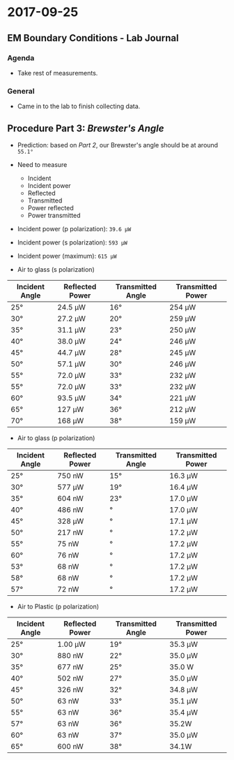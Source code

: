 # 2017-09-25

## EM Boundary Conditions - Lab Journal

### Agenda

- Take rest of measurements.

### General

- Came in to the lab to finish collecting data.

## Procedure Part 3: _Brewster's Angle_

- Prediction: based on _Part 2_, our Brewster's angle should be at around `55.1°`

- Need to measure

  - Incident
  - Incident power
  - Reflected
  - Transmitted
  - Power reflected
  - Power transmitted

- Incident power (p polarization): `39.6 µW`

- Incident power (s polarization): `593 µW`

- Incident power (maximum): `615 µW`

- Air to glass (s polarization)

Incident Angle | Reflected Power | Transmitted Angle | Transmitted Power
-------------- | --------------- | ----------------- | -----------------
25°            | 24.5 µW         | 16°               | 254 µW
30°            | 27.2 µW         | 20°               | 259 µW
35°            | 31.1 µW         | 23°               | 250 µW
40°            | 38.0 µW         | 24°               | 246 µW
45°            | 44.7 µW         | 28°               | 245 µW
50°            | 57.1 µW         | 30°               | 246 µW
55°            | 72.0 µW         | 33°               | 232 µW
55°            | 72.0 µW         | 33°               | 232 µW
60°            | 93.5 µW         | 34°               | 221 µW
65°            | 127 µW          | 36°               | 212 µW
70°            | 168 µW          | 38°               | 159 µW

- Air to glass (p polarization)

Incident Angle | Reflected Power | Transmitted Angle | Transmitted Power
-------------- | --------------- | ----------------- | -----------------
25°            | 750 nW          | 15°               | 16.3 µW
30°            | 577 µW          | 19°               | 16.4 µW
35°            | 604 nW          | 23°               | 17.0 µW
40°            | 486 nW          | °                 | 17.0 µW
45°            | 328 µW          | °                 | 17.1 µW
50°            | 217 nW          | °                 | 17.2 µW
55°            | 75 nW           | °                 | 17.2 µW
60°            | 76 nW           | °                 | 17.2 µW
53°            | 68 nW           | °                 | 17.2 µW
58°            | 68 nW           | °                 | 17.2 µW
57°            | 72 nW           | °                 | 17.2 µW

- Air to Plastic (p polarization)

Incident Angle | Reflected Power | Transmitted Angle | Transmitted Power
-------------- | --------------- | ----------------- | -----------------
25°            | 1.00 µW         | 19°               | 35.3 µW
30°            | 880 nW          | 22°               | 35.0 µW
35°            | 677 nW          | 25°               | 35.0 W
40°            | 502 nW          | 27°               | 35.0 µW
45°            | 326 nW          | 32°               | 34.8 µW
50°            | 63 nW           | 33°               | 35.1 µW
55°            | 63 nW           | 36°               | 35.4 µW
57°            | 63 nW           | 36°               | 35.2W
60°            | 63 nW           | 37°               | 35.0 µW
65°            | 600 nW          | 38°               | 34.1W
